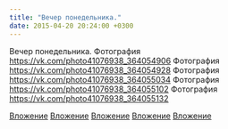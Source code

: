 ```yaml
---
title: "Вечер понедельника."
date: 2015-04-20 20:24:00 +0300
---
```


Вечер понедельника.
Фотография
https://vk.com/photo41076938_364054906
Фотография
https://vk.com/photo41076938_364054928
Фотография
https://vk.com/photo41076938_364055034
Фотография
https://vk.com/photo41076938_364055102
Фотография
https://vk.com/photo41076938_364055132

[Вложение](https://vk.com/photo41076938_364054906)
[Вложение](https://vk.com/photo41076938_364054928)
[Вложение](https://vk.com/photo41076938_364055034)
[Вложение](https://vk.com/photo41076938_364055102)
[Вложение](https://vk.com/photo41076938_364055132)
